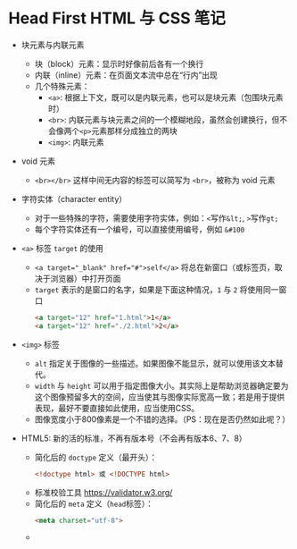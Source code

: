 # Head First HTML 与 CSS 笔记

* 块元素与内联元素
  * 块（block）元素：显示时好像前后各有一个换行
  * 内联（inline）元素：在页面文本流中总在“行内”出现
  * 几个特殊元素：
    * `<a>`: 根据上下文，既可以是内联元素，也可以是块元素（包围块元素时）
    * `<br>`: 内联元素与块元素之间的一个模糊地段，虽然会创建换行，但不会像两个`<p>`元素那样分成独立的两块
    * `<img>`: 内联元素

* void 元素
  * `<br></br>` 这样中间无内容的标签可以简写为 `<br>`，被称为 void 元素

* 字符实体（character entity）
  * 对于一些特殊的字符，需要使用字符实体，例如：`<`写作`&lt;`, `>`写作`gt;`
  * 每个字符实体还有一个编号，可以直接使用编号，例如 `&#100`

* `<a>` 标签 `target` 的使用
  * `<a target="_blank" href="#">self</a>` 将总在新窗口（或标签页，取决于浏览器）中打开页面
  * `target` 表示的是窗口的名字，如果是下面这种情况，`1` 与 `2` 将使用同一窗口
    ```html
    <a target="12" href="1.html">1</a>
    <a target="12" href="./2.html">2</a>
    ```

* `<img>` 标签
  * `alt` 指定关于图像的一些描述。如果图像不能显示，就可以使用该文本替代。
  * `width` 与 `height` 可以用于指定图像大小。其实际上是帮助浏览器确定要为这个图像预留多大的空间，应当使其与图像实际宽高一致；若是用于提供表现，最好不要直接如此使用，应当使用CSS。
  * 图像宽度小于800像素是一个不错的选择。（PS：现在是否仍然如此呢？）

* HTML5: 新的活的标准，不再有版本号（不会再有版本6、7、8）
  * 简化后的 `doctype` 定义（最开头）：
    ```html
    <!doctype html> 或 <!DOCTYPE html>
    ```
  * 标准校验工具 https://validator.w3.org/
  * 简化后的 `meta` 定义（`head`标签）：
    ```html
    <meta charset="utf-8">
    ```
  * 